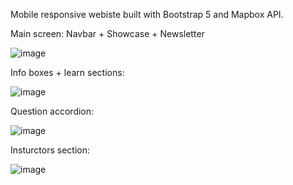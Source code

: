 Mobile responsive webiste built with Bootstrap 5 and Mapbox API.

Main screen: Navbar + Showcase + Newsletter

![image](https://user-images.githubusercontent.com/42185328/129159668-02cb2a2e-6f31-434c-b14e-9dd18df78803.png)

Info boxes + learn sections:

![image](https://user-images.githubusercontent.com/42185328/129159768-6933565a-d970-4608-aede-e27bbb6c9d09.png)

Question accordion:

![image](https://user-images.githubusercontent.com/42185328/129159926-a72e75e7-ec0f-405e-969e-fbd7ced33c99.png)

Insturctors section: 

![image](https://user-images.githubusercontent.com/42185328/129159998-27eab71b-4105-4f74-ad9a-fa9857d65438.png)










